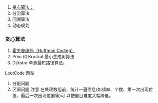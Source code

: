 1. [贪心算法：](https://time.geekbang.org/column/article/73188)
2. 分治算法
3. 回溯算法
4. 动态规划

### 贪心算法

1. [霍夫曼编码（Huffman Coding）](https://zhuanlan.zhihu.com/p/134120024)
2. Prim 和 Kruskal 最小生成树算法
3. Dijkstra 单源最短路径算法。

LeetCode 题型

1. 分配问题
2. 区间问题
   注意 在处理数组前，统计一遍信息(如频率、个数、第一次出现位置、最后一次出现位置等)可 以使题目难度大幅降低。
